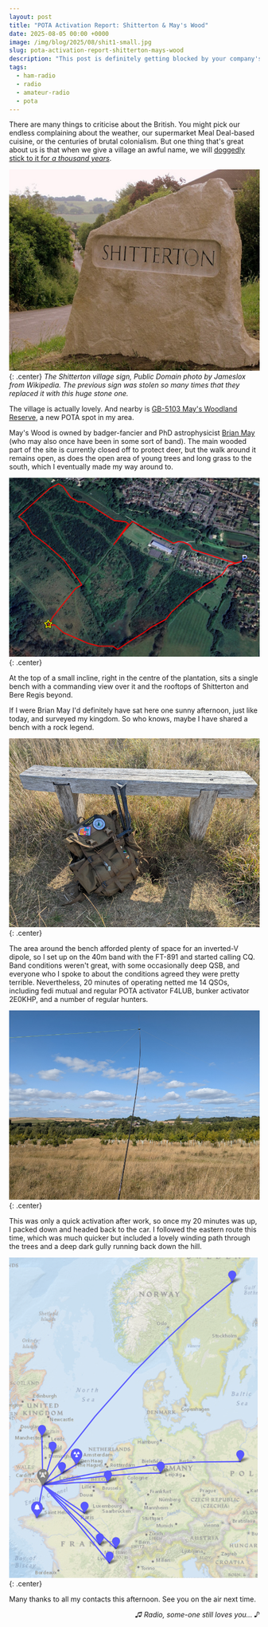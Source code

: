 ```yaml
---
layout: post
title: "POTA Activation Report: Shitterton & May's Wood"
date: 2025-08-05 00:00 +0000
image: /img/blog/2025/08/shit1-small.jpg
slug: pota-activation-report-shitterton-mays-wood
description: "This post is definitely getting blocked by your company's web filter."
tags:
  - ham-radio
  - radio
  - amateur-radio
  - pota
---
```


There are many things to criticise about the British. You might pick our endless complaining about the weather, our supermarket Meal Deal-based cuisine, or the centuries of brutal colonialism. But one thing that's great about us is that when we give a village an awful name, we will [doggedly stick to it for *a thousand years*](https://en.wikipedia.org/wiki/Shitterton#Name).

![The Shitterton village sign](/img/blog/2025/08/shit1.jpg){: .center}
*The Shitterton village sign, Public Domain photo by Jameslox from Wikipedia. The previous sign was stolen so many times that they replaced it with this huge stone one.*

The village is actually lovely. And nearby is [GB-5103 May's Woodland Reserve](https://pota.app/#/park/GB-5103), a new POTA spot in my area.

May's Wood is owned by badger-fancier and PhD astrophysicist [Brian May](https://en.wikipedia.org/wiki/Brian_May) (who may also once have been in some sort of band). The main wooded part of the site is currently closed off to protect deer, but the walk around it remains open, as does the open area of young trees and long grass to the south, which I eventually made my way around to.

![Route taken to my activation spot](/img/blog/2025/08/shit-route.png){: .center}

At the top of a small incline, right in the centre of the plantation, sits a single bench with a commanding view over it and the rooftops of Shitterton and Bere Regis beyond.

If I were Brian May I'd definitely have sat here one sunny afternoon, just like today, and surveyed my kingdom. So who knows, maybe I have shared a bench with a rock legend.

![A small wooden bench with my bag resting against it](/img/blog/2025/08/shit3.jpg){: .center}

The area around the bench afforded plenty of space for an inverted-V dipole, so I set up on the 40m band with the FT-891 and started calling CQ. Band conditions weren't great, with some occasionally deep QSB, and everyone who I spoke to about the conditions agreed they were pretty terrible. Nevertheless, 20 minutes of operating netted me 14 QSOs, including fedi mutual and regular POTA activator F4LUB, bunker activator 2E0KHP, and a number of regular hunters.

![Inverted-V dipole antenna and a great view](/img/blog/2025/08/shit2.jpg){: .center}

This was only a quick activation after work, so once my 20 minutes was up, I packed down and headed back to the car. I followed the eastern route this time, which was much quicker but included a lovely winding path through the trees and a deep dark gully running back down the hill.

![Map of contacts](/img/blog/2025/08/shit-map.png){: .center}

Many thanks to all my contacts this afternoon. See you on the air next time.

<p style="text-align: right;"><em>♫ Radio, some-one still loves you... ♪</em></p>